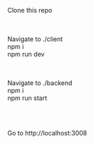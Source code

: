 Clone this repo<br/>
<br/>
<br/>

Navigate to ./client<br/>
npm i<br/>
npm run dev<br/>
<br/>
<br/>

Navigate to ./backend<br/>
npm i<br/>
npm run start<br/>

<br/>
<br/>

Go to http://localhost:3008

